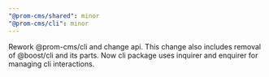 ```yaml
---
"@prom-cms/shared": minor
"@prom-cms/cli": minor
---
```


Rework @prom-cms/cli and change api. This change also includes removal of @boost/cli and its parts. Now cli package uses inquirer and enquirer for managing cli interactions.
